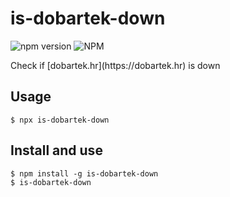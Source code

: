 # is-dobartek-down
<p align="left">
<img alt="npm version" src="https://img.shields.io/npm/v/is-dobartek-down .svg">
<img alt="NPM" src="https://img.shields.io/npm/l/is-dobartek-down .svg">
</p>
Check if [dobartek.hr](https://dobartek.hr) is down

## Usage
```
$ npx is-dobartek-down 
```

## Install and use
```
$ npm install -g is-dobartek-down
$ is-dobartek-down
```
